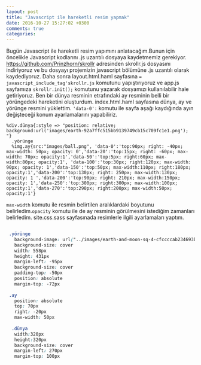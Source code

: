 ```yaml
---
layout: post
title: "Javascript ile hareketli resim yapmak"
date: 2016-10-27 15:27:02 +0300
comments: true
categories: 
---
```


  Bugün Javascript ile hareketli resim yapımını anlatacağım.Bunun için öncelikle Javascript kodlarını .js uzantılı dosyaya kaydetmemiz gerekiyor.
  https://github.com/Prinzhorn/skrollr adresinden skrollr.js dosyasını indiriyoruz ve bu dosyayı projemizin javascript bölümüne .js uzantılı olarak kaydediyoruz.
  Daha sonra layout.html.haml sayfasına `= javascript_include_tag'skrollr.js` komutunu yapıştırıyoruz ve app.js sayfamıza `skrollr.init();` komutunu yazarak dosyamızı kullanılabilir hale getiriyoruz.
  Ben bir dünya resminin etrafındaki ay resminin belli bir yörüngedeki hareketini oluşturdum.
  index.html.haml sayfasına dünya, ay  ve yörünge resmini yüklettim. `'data-0':` komutu ile sayfa aşağı kaydığında ayın değişteceği konum ayarlamalarını yapabiliriz.
  
  ```haml
  %div.dünya{:style => "position: relative; background:url('images/earth-92a7ffc515bb9139749cb15c709fc1e1.png'); "}
    .yörünge
    %img.ay{src:"images/ball.png", 'data-0':'top:90px; right: -40px; max-width: 50px; opacity: 0','data-20':'top:15px; right: -60px; max-width: 70px; opacity:1','data-50':'top:5px; right:60px; max-width:80px; opacity:1', 'data-100':'top:30px; right:120px; max-width: 90px; opacity: 1','data-150':'top:50px; max-width:110px; right:180px; opacity:1','data-200':'top:130px; right: 250px; max-width:130px; opacity: 1 ','data-200':'top:90px; right: 210px; max-width:150px; opacity: 1','data-250':'top:300px; right:300px; max-width:100px; opacity:1','data-270':'top:290px; right:200px; max-width:50px; opacity:1'}
  
   ```
   
   `max-width` komutu ile resmin belirtilen aralıklardaki boyutunu belirledim.`opacity` komutu ile de ay resminin görülmesini istediğim zamanları belirledim.
   site.css.sass sayfasınada resimlerle ilgili ayarlamaları yaptım.
   
  ```css
   
   .yörünge
     background-image: url("../images/earth-and-moon-sq-4-cfccccab234693b29b2d336674dc899a.png")
     background-size: cover
     width: 558px
     height: 431px
     margin-left: -95px
     background-size: cover
     padding-top: -50px
     position: absolute
     margin-top: -72px
     
   .ay
     position: absolute
     top: 70px
     right: -20px
     max-width: 50px
     
    .dünya
     width:320px
     height:320px
     background-size: cover 
     margin-left: 270px
     margin-top: 100px
     
   ```